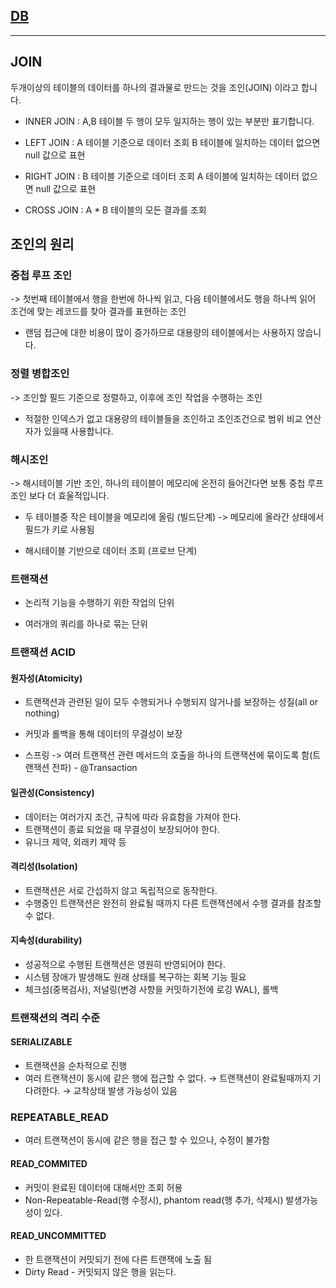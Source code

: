 ## [DB]()

---

## JOIN

두개이상의 테이블의 데이터를 하나의 결과물로 만드는 것을 조인(JOIN) 이라고 합니다.

- INNER JOIN : A,B 테이블 두 행이 모두 일지하는 행이 있는 부분만 표기합니다.

- LEFT JOIN : A 테이블 기준으로 데이터 조회 B 테이블에 일치하는 데이터 없으면 null 값으로 표현

- RIGHT JOIN : B 테이블 기준으로 데이터 조회 A 테이블에 일치하는 데이터 없으면 null 값으로 표현

- CROSS JOIN : A \* B 테이블의 모든 결과를 조회

## 조인의 원리

### **중첩 루프 조인**

-> 첫번째 테이블에서 행을 한번에 하나씩 읽고, 다음 테이블에서도 행을 하나씩 읽어 조건에 맞는 레코드를 찾아 결과를 표현하는 조인

- 랜덤 접근에 대한 비용이 많이 증가하므로 대용량의 테이블에서는 사용하지 않습니다.

### **정렬 병합조인**

-> 조인할 필드 기준으로 정렬하고, 이후에 조인 작업을 수행하는 조인

- 적절한 인덱스가 없고 대용량의 테이블들을 조인하고 조인조건으로 범위 비교 연산자가 있을때 사용합니다.

### **해시조인**

-> 해시테이블 기반 조인, 하나의 테이블이 메모리에 온전히 들어간다면 보통 중첩 루프 조인 보다 더 효울적입니다.

- 두 테이블중 작은 테이블을 메모리에 올림 (빌드단계) -> 메모리에 올라간 상태에서 필드가 키로 사용됨

- 해시테이블 기반으로 데이터 조회 (프로브 단계)

### **트랜잭션**

- 논리적 기능을 수행하기 위한 작업의 단위

- 여러개의 쿼리를 하나로 묶는 단위

### **트랜잭션 ACID**

#### 원자성(Atomicity)

- 트랜잭션과 관련된 일이 모두 수행되거나 수행되지 않거나를 보장하는 성질(all or nothing)

- 커밋과 롤백을 통해 데이터의 무결성이 보장

- 스프링 -> 여러 트랜잭션 관련 메서드의 호출을 하나의 트랜잭션에 묶이도록 함(트랜잭션 전파) - @Transaction

#### 일관성(Consistency)

- 데이터는 여러가지 조건, 규칙에 따라 유효함을 가져야 한다.
- 트랜잭션이 종료 되었을 때 무결성이 보장되어야 한다.
- 유니크 제약, 외래키 제약 등

#### 격리성(Isolation)

- 트랜잭션은 서로 간섭하지 않고 독립적으로 동작한다.
- 수행중인 트랜잭션은 완전히 완료될 때까지 다른 트랜잭션에서 수행 결과를 참조할 수 없다.

#### 지속성(durability)

- 성공적으로 수행된 트랜잭션은 영원히 반영되어야 한다.
- 시스템 장애가 발생해도 원래 상태를 복구하는 회복 기능 필요
- 체크섬(중복검사), 저널링(변경 사항을 커밋하기전에 로깅 WAL), 롤백

### **트랜잭션의 격리 수준**

#### SERIALIZABLE

- 트랜잭션을 순차적으로 진행
- 여러 트랜잭션이 동시에 같은 행에 접근할 수 없다. → 트랜잭션이 완료될때까지 기다려한다. → 교착상태 발생 가능성이 있음

### REPEATABLE_READ

- 여러 트랜잭션이 동시에 같은 행을 접근 할 수 있으나, 수정이 불가함

#### READ_COMMITED

- 커밋이 완료된 데이터에 대해서만 조회 허용
- Non-Repeatable-Read(행 수정시), phantom read(행 추가, 삭제시) 발생가능성이 있다.

#### READ_UNCOMMITTED

- 한 트랜잭션이 커밋되기 전에 다른 트랜잭에 노출 됨
- Dirty Read - 커밋되지 않은 행을 읽는다.
